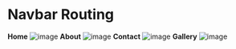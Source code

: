 # Navbar Routing
**Home**
![image](https://github.com/user-attachments/assets/8605e1d2-dcdc-49b7-9475-07a8380edae5)
**About**
![image](https://github.com/user-attachments/assets/92402871-7d53-4f10-9798-ef0a350b0eea)
**Contact**
![image](https://github.com/user-attachments/assets/33cffb2c-ba74-48de-8682-09aaf7f0ddd8)
**Gallery**
![image](https://github.com/user-attachments/assets/67f4909c-3b9b-42a1-a5b9-d572df94af83)
